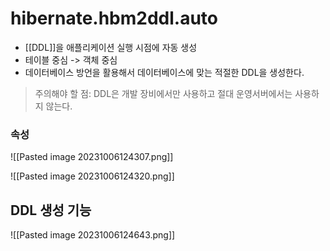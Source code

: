 # hibernate.hbm2ddl.auto
- [[DDL]]을 애플리케이션 실행 시점에 자동 생성
- 테이블 중심 -> 객체 중심
- 데이터베이스 방언을 활용해서 데이터베이스에 맞는 적절한 DDL을 생성한다.

> 주의해야 할 점:
> DDL은 개발 장비에서만 사용하고 절대 운영서버에서는 사용하지 않는다.

### 속성
![[Pasted image 20231006124307.png]]

![[Pasted image 20231006124320.png]]

## DDL 생성 기능
![[Pasted image 20231006124643.png]]
